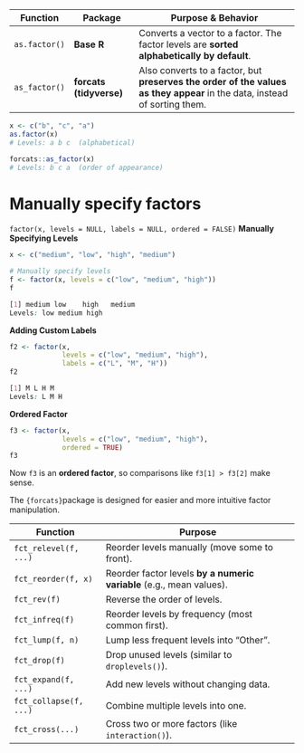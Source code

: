 | Function      | Package                 | Purpose & Behavior                                                                                                        |
| ------------- | ----------------------- | ------------------------------------------------------------------------------------------------------------------------- |
| `as.factor()` | **Base R**              | Converts a vector to a factor. The factor levels are **sorted alphabetically by default**.                                |
| `as_factor()` | **forcats (tidyverse)** | Also converts to a factor, but **preserves the order of the values as they appear** in the data, instead of sorting them. |

```R
x <- c("b", "c", "a")
as.factor(x)
# Levels: a b c  (alphabetical)

forcats::as_factor(x)
# Levels: b c a  (order of appearance)

```

# Manually specify factors

``factor(x, levels = NULL, labels = NULL, ordered = FALSE)``
**Manually Specifying Levels**
```R
x <- c("medium", "low", "high", "medium")

# Manually specify levels
f <- factor(x, levels = c("low", "medium", "high"))
f
```
```scss
[1] medium low    high   medium
Levels: low medium high
```

**Adding Custom Labels**
```R
f2 <- factor(x, 
             levels = c("low", "medium", "high"), 
             labels = c("L", "M", "H"))
f2
```
```scss
[1] M L H M
Levels: L M H
```

**Ordered Factor**
```R
f3 <- factor(x, 
             levels = c("low", "medium", "high"), 
             ordered = TRUE)
f3
```
Now `f3` is an **ordered factor**, so comparisons like `f3[1] > f3[2]` make sense.

The `{forcats}`package is designed for easier and more intuitive factor manipulation.

| Function               | Purpose                                                              |
| ---------------------- | -------------------------------------------------------------------- |
| `fct_relevel(f, ...)`  | Reorder levels manually (move some to front).                        |
| `fct_reorder(f, x)`    | Reorder factor levels **by a numeric variable** (e.g., mean values). |
| `fct_rev(f)`           | Reverse the order of levels.                                         |
| `fct_infreq(f)`        | Reorder levels by frequency (most common first).                     |
| `fct_lump(f, n)`       | Lump less frequent levels into “Other”.                              |
| `fct_drop(f)`          | Drop unused levels (similar to `droplevels()`).                      |
| `fct_expand(f, ...)`   | Add new levels without changing data.                                |
| `fct_collapse(f, ...)` | Combine multiple levels into one.                                    |
| `fct_cross(...)`       | Cross two or more factors (like `interaction()`).                    |